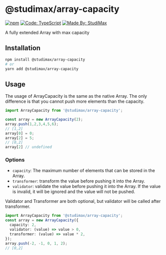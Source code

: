 # @studimax/array-capacity

[![npm](https://img.shields.io/npm/v/@studimax/array-capacity)](https://www.npmjs.com/package/@studimax/array-capacity)
[![Code: TypeScript](https://img.shields.io/badge/made%20with-typescript-blue.svg?logo=typescript&logoColor=white)](https://github.com/microsoft/TypeScript)
[![Made By: StudiMax](https://img.shields.io/badge/made%20by-studimax-red.svg)](https://github.com/studimax)

A fully extended Array with max capacity

## Installation
```bash
npm install @studimax/array-capacity
# or
yarn add @studimax/array-capacity
```

## Usage
The usage of ArrayCapacity is the same as the native Array. 
The only difference is that you cannot push more elements than the capacity.
```ts
import ArrayCapacity from '@studimax/array-capacity';

const array = new ArrayCapacity(2);
array.push(1,2,3,4,5,6);
// [1,2]
array[0] = 0;
array[2] = 5;
// [0,2]
array[2] // undefined
```
### Options
- `capacity`: The maximum number of elements that can be stored in the Array.
- `transformer`: transform the value before pushing it into the Array.
- `validator`: validate the value before pushing it into the Array. If the value is invalid, it will be ignored and the value will not be pushed.

Validator and Transformer are both optional, but validator will be called after transformer.

```ts
import ArrayCapacity from '@studimax/array-capacity';
const array = new ArrayCapacity({
  capacity: 2,
  validator: (value) => value > 0,
  transformer: (value) => value * 2,
});
array.push(-2, -1, 0, 1, 2);
// [0,2]
```
